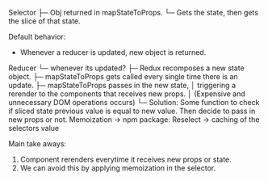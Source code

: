 Selector
    ├─  Obj returned in mapStateToProps.
    └─  Gets the state, then gets the slice of that state.

Default behavior:
- Whenever a reducer is updated, new object is returned.

Reducer
    └─  whenever its updated?
          ├─  Redux recomposes a new state object.
          ├─  mapStateToProps gets called every single time there is an update.
          ├─  mapStateToProps passes in the new state, 
          │   triggering a rerender to the components that receives new props. 
          │   (Expensive and unnecessary DOM operations occurs)
          └─  Solution: Some function to check if sliced state previous value is equal to new value.
              Then decide to pass in new props or not.
              Memoization → npm package: Reselect → caching of the selectors value

Main take aways: 
1. Component rerenders everytime it receives new props or state.
2. We can avoid this by applying memoization in the selector.